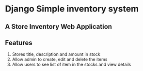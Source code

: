 # Django Simple inventory system
## A Store Inventory Web Application

## Features
1. Stores title, description and amount in stock
2. Allow admin to create, edit and delete the items
3. Allow users to see list of item in the stocks and view details
